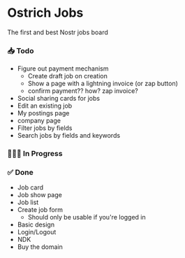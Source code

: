 # Ostrich Jobs

The first and best Nostr jobs board

### 📥 Todo

-   Figure out payment mechanism
    -   Create draft job on creation
    -   Show a page with a lightning invoice (or zap button)
    -   confirm payment?? how? zap invoice?
-   Social sharing cards for jobs
-   Edit an existing job
-   My postings page
-   company page
-   Filter jobs by fields
-   Search jobs by fields and keywords

### 👨🏼‍💻 In Progress

### ✅ Done

-   Job card
-   Job show page
-   Job list
-   Create job form
    -   Should only be usable if you're logged in
-   Basic design
-   Login/Logout
-   NDK
-   Buy the domain
